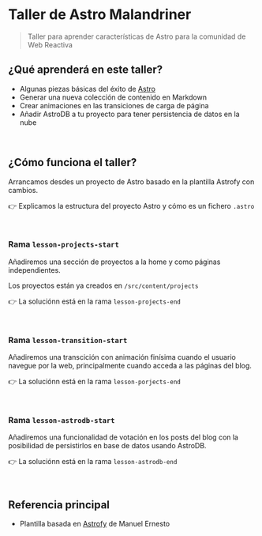 # Taller de Astro Malandriner

> Taller para aprender características de Astro para la comunidad de Web Reactiva

## ¿Qué aprenderá en este taller?

- Algunas piezas básicas del éxito de [Astro](https://astro.build)
- Generar una nueva colección de contenido en Markdown
- Crear animaciones en las transiciones de carga de página
- Añadir AstroDB a tu proyecto para tener persistencia de datos en la nube

‎ 

## ¿Cómo funciona el taller?

Arrancamos desdes un proyecto de Astro basado en la plantilla Astrofy con cambios.

👉 Explicamos la estructura del proyecto Astro y cómo es un fichero `.astro`

‎ 


### Rama `lesson-projects-start`

Añadiremos una sección de proyectos a la home y como páginas independientes.

Los proyectos están ya creados en `/src/content/projects`

👉 La soluciónn está en la rama `lesson-projects-end`

‎ 

### Rama `lesson-transition-start`

Añadiremos una transcición con animación finísima cuando el usuario navegue por la web, principalmente cuando acceda a las páginas del blog.

👉 La soluciónn está en la rama `lesson-porjects-end`

‎ 

### Rama `lesson-astrodb-start`

Añadiremos una funcionalidad de votación en los posts del blog con la posibilidad de persistirlos en base de datos usando AstroDB.

👉 La soluciónn está en la rama `lesson-astrodb-end`

‎ 

## Referencia principal

- Plantilla basada en [Astrofy](https://github.com/manuelernestog/astrofy) de Manuel Ernesto
